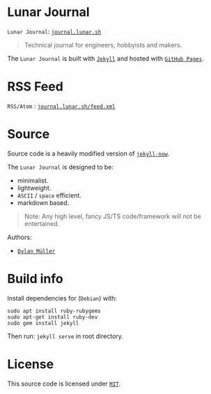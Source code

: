 # Lunar Journal

`Lunar Journal`: [`journal.lunar.sh`](https://journal.lunar.sh)

> Technical journal for engineers, hobbyists and makers.

The `Lunar Journal` is built with [`Jekyll`](https://jekyllrb.com/) and hosted with [`GitHub Pages`](https://pages.github.com/).

# RSS Feed

`RSS/Atom` : [`journal.lunar.sh/feed.xml`](https://journal.lunar.sh/feed.xml)

# Source

Source code is a heavily modified version of [`jekyll-now`](https://github.com/barryclark/jekyll-now). <br>

The `Lunar Journal` is designed to be:
- minimalist.
- lightweight.
- `ASCII` / `space` efficient.
- markdown based.

> Note: Any high level, fancy JS/TS code/framework will not be entertained.

Authors:<br>
- [`Dylan Müller`](https://linkedin.com/in/dylanmuller)

# Build info

Install dependencies for (`Debian`) with:

```
sudo apt install ruby-rubygems
sudo apt-get install ruby-dev
sudo gem install jekyll
``````

Then run: `jekyll serve` in root directory.

# License

This source code is licensed under [`MIT`](https://opensource.org/license/mit/).
